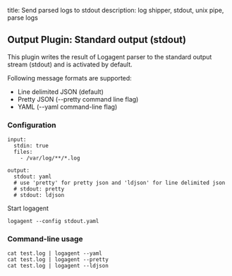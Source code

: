 title: Send parsed logs to stdout
description: log shipper, stdout, unix pipe, parse logs

## Output Plugin: Standard output (stdout)

This plugin writes the result of Logagent parser to the standard output stream (stdout) and is activated by default. 

Following message formats are supported:
- Line delimited JSON (default)
- Pretty JSON (--pretty command line flag)
- YAML (--yaml command-line flag)

### Configuration

```
input:
  stdin: true
  files: 
    - /var/log/**/*.log

output:
  stdout: yaml
  # use 'pretty' for pretty json and 'ldjson' for line delimited json
  # stdout: pretty
  # stdout: ldjson
```

Start logagent

```
logagent --config stdout.yaml
```

### Command-line usage

```
cat test.log | logagent --yaml
cat test.log | logagent --pretty
cat test.log | logagent --ldjson
```

